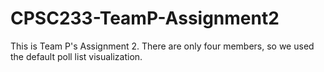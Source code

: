 # CPSC233-TeamP-Assignment2

This is Team P's Assignment 2. There are only four members, so we used the default poll list visualization.
